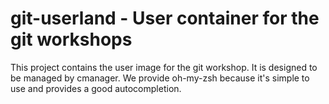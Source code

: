 # git-userland - User container for the git workshops

This project contains the user image for the git workshop.
It is designed to be managed by cmanager.
We provide oh-my-zsh because it's simple to use and provides a good autocompletion.
